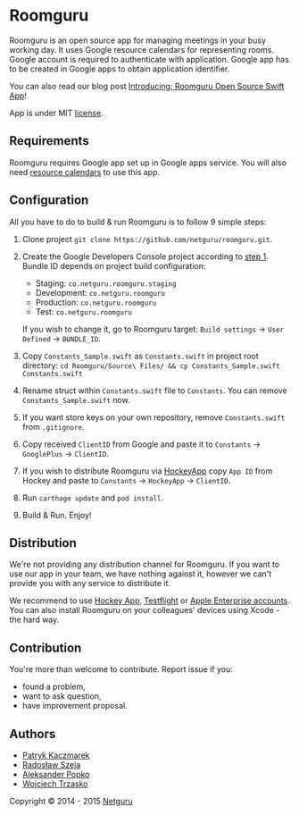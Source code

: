 # Roomguru

Roomguru is an open source app for managing meetings in your busy working day. It uses Google resource calendars for representing rooms. Google account is required to authenticate with application. Google app has to be created in Google apps to obtain application identifier.

You can also read our blog post [Introducing: Roomguru Open Source Swift App](https://netguru.co/blog/roomguru-open-source-swift)!

App is under MIT [license](https://github.com/netguru/roomguru/blob/master/LICENSE.md).

## Requirements

Roomguru requires Google app set up in Google apps service. You will also need [resource calendars](https://support.google.com/a/answer/1686462?hl=en) to use this app.

## Configuration

All you have to do to build & run Roomguru is to follow 9 simple steps:

1. Clone project `git clone https://github.com/netguru/roomguru.git`.
2. Create the Google Developers Console project according to [step 1](https://developers.google.com/+/mobile/ios/getting-started). Bundle ID depends on project build configuration:
	- Staging: `co.netguru.roomguru.staging`
	- Development: `co.netguru.roomguru`
	- Production: `co.netguru.roomguru`
	- Test: `co.netguru.roomguru`

	If you wish to change it, go to Roomguru target: `Build settings` -> `User Defined` -> `BUNDLE_ID`.

3. Copy `Constants_Sample.swift` as `Constants.swift` in project root directory: `cd Roomguru/Source\ Files/ && cp Constants_Sample.swift Constants.swift`
4. Rename struct within `Constants.swift` file to `Constants`. You can remove `Constants_Sample.swift` now.
5. If you want store keys on your own repository, remove `Constants.swift` from `.gitignore`.
6. Copy received `ClientID` from Google and paste it to `Constants` -> `GooglePlus` -> `ClientID`.
7. If you wish to distribute Roomguru via [HockeyApp](https://rink.hockeyapp.net/) copy `App ID` from Hockey and paste to `Constants` -> `HockeyApp` -> `ClientID`.
8. Run `carthage update` and `pod install`.
9. Build & Run. Enjoy!

## Distribution

We're not providing any distribution channel for Roomguru. If you want to use our app in your team, we have nothing against it, however we can't provide you with any service to distribute it.

We recommend to use [Hockey App](http://hockeyapp.net), [Testflight](https://developer.apple.com/testflight/) or [Apple Enterprise accounts](https://developer.apple.com/programs/ios/enterprise/). You can also install Roomguru on your colleagues' devices using Xcode - the hard way.

## Contribution

You're more than welcome to contribute. Report issue if you:
* found a problem,
* want to ask question,
* have improvement proposal.

## Authors

* [Patryk Kaczmarek](https://github.com/PatrykKaczmarek)
* [Radosław Szeja](https://github.com/rad3ks)
* [Aleksander Popko](https://github.com/APbjj)
* [Wojciech Trzasko](https://github.com/WojciechTrzasko)

Copyright © 2014 - 2015 [Netguru](https://netguru.co)
